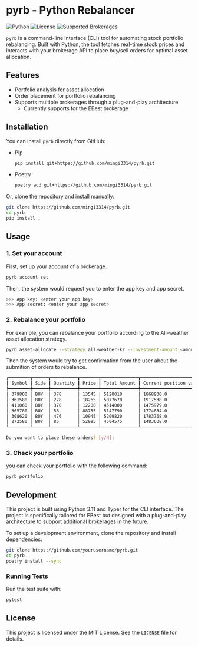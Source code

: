 # pyrb - Python Rebalancer

![Python](https://img.shields.io/badge/Python-v3.11-blue)
![License](https://img.shields.io/badge/License-MIT-green)
![Supported Brokerages](https://img.shields.io/badge/Supported%20Brokerages-EBest-orange)

`pyrb` is a command-line interface (CLI) tool for automating stock portfolio rebalancing. Built with Python, the tool fetches real-time stock prices and interacts with your brokerage API to place buy/sell orders for optimal asset allocation.

## Features

- Portfolio analysis for asset allocation
- Order placement for portfolio rebalancing
- Supports multiple brokerages through a plug-and-play architecture
  - Currently supports for the EBest brokerage

## Installation

You can install `pyrb` directly from GitHub:

- Pip

  ```bash
  pip install git+https://github.com/mingi3314/pyrb.git
  ```

- Poetry

  ```bash
  poetry add git+https://github.com/mingi3314/pyrb.git
  ```

Or, clone the repository and install manually:

```bash
git clone https://github.com/mingi3314/pyrb.git
cd pyrb
pip install .
```

## Usage

### 1. Set your account

First, set up your account of a brokerage.

```bash
pyrb account set
```

Then, the system would request you to enter the app key and app secret.

```bash
>>> App key: <enter your app key>
>>> App secret: <enter your app secret>
```

### 2. Rebalance your portfolio

For example, you can rebalance your portfolio according to the All-weather asset allocation strategy.

```bash
pyrb asset-allocate --strategy all-weather-kr --investment-amount <amount-you-want-to-invest>
```

Then the system would try to get confirmation from the user about the submition of orders to rebalance.

```bash
┏━━━━━━━━┳━━━━━━┳━━━━━━━━━━┳━━━━━━━┳━━━━━━━━━━━━━━┳━━━━━━━━━━━━━━━━━━━━━━━━┳━━━━━━━━━━━━━━━━━━━━━━━━━┓
┃ Symbol ┃ Side ┃ Quantity ┃ Price ┃ Total Amount ┃ Current position value ┃ Expected position value ┃
┡━━━━━━━━╇━━━━━━╇━━━━━━━━━━╇━━━━━━━╇━━━━━━━━━━━━━━╇━━━━━━━━━━━━━━━━━━━━━━━━╇━━━━━━━━━━━━━━━━━━━━━━━━━┩
│ 379800 │ BUY  │ 378      │ 13545 │ 5120010      │ 1868930.0              │ 6988940.0               │
│ 361580 │ BUY  │ 278      │ 18265 │ 5077670      │ 1917538.0              │ 6995208.0               │
│ 411060 │ BUY  │ 370      │ 12200 │ 4514000      │ 1475979.0              │ 5989979.0               │
│ 365780 │ BUY  │ 58       │ 88755 │ 5147790      │ 1774834.0              │ 6922624.0               │
│ 308620 │ BUY  │ 476      │ 10945 │ 5209820      │ 1783768.0              │ 6993588.0               │
│ 272580 │ BUY  │ 85       │ 52995 │ 4504575      │ 1483638.0              │ 5988213.0               │
└────────┴──────┴──────────┴───────┴──────────────┴────────────────────────┴─────────────────────────┘

Do you want to place these orders? [y/N]: 
```

### 3. Check your portfolio

you can check your portfolio with the following command:

```bash
pyrb portfolio
```

## Development

This project is built using Python 3.11 and Typer for the CLI interface. The project is specifically tailored for EBest but designed with a plug-and-play architecture to support additional brokerages in the future.

To set up a development environment, clone the repository and install dependencies:

```bash
git clone https://github.com/yourusername/pyrb.git
cd pyrb
poetry install --sync
```

### Running Tests

Run the test suite with:

```bash
pytest
```

## License

This project is licensed under the MIT License. See the `LICENSE` file for details.
